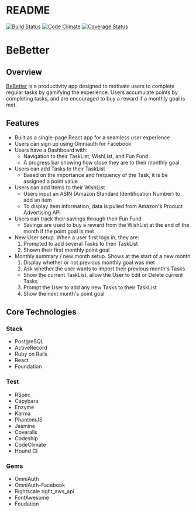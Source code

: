 # README

[ ![Build Status](https://app.codeship.com/projects/1e45bca0-c931-0134-3488-3a0fd8dae151/status?branch=master)](https://app.codeship.com/projects/199211)
[![Code Climate](https://codeclimate.com/github/sehrmann/BeBetter/badges/gpa.svg)](https://codeclimate.com/github/sehrmann/BeBetter)
[![Coverage Status](https://coveralls.io/repos/github/sehrmann/BeBetter/badge.svg?branch=master)](https://coveralls.io/github/sehrmann/BeBetter?branch=master)

# BeBetter

## Overview

[BeBetter](https://justbebetter.herokuapp.com) is a productivity app designed to motivate users to complete regular tasks by gamifying the experience. Users accumulate points by completing tasks, and are encouraged to buy a reward if a monthly goal is met.

## Features

* Built as a single-page React app for a seamless user experience
* Users can sign up using Omniauth for Facebook
* Users have a Dashboard with:
  * Navigation to their TaskList, WishList, and Fun Fund
  * A progress bar showing how close they are to their monthly goal
* Users can add Tasks to their TaskList
  * Based on the importance and frequency of the Task, it is be assigned a point value
* Users can add Items to their WishList
  * Users input an ASIN (Amazon Standard Identification Number) to add an item
  * To display Item information, data is pulled from Amazon's Product Advertising API
* Users can track their savings through their Fun Fund
  * Savings are used to buy a reward from the WishList at the end of the month if the point goal is met
* New User setup. When a user first logs in, they are:
  1. Prompted to add several Tasks to their TaskList
  2. Shown their first monthly point goal
* Monthly summary / new month setup. Shows at the start of a new month
  1. Display whether or not previous monthly goal was met
  2. Ask whether the user wants to import their previous month's Tasks
    * Show the current TaskList, allow the User to Edit or Delete current Tasks
  3. Prompt the User to add any new Tasks to their TaskList
  4. Show the next month's point goal

## Core Technologies

### Stack
* PostgreSQL
* ActiveRecord
* Ruby on Rails
* React
* Foundation

### Test
* RSpec
* Capybara
* Enzyme
* Karma
* PhantomJS
* Jasmine
* Coveralls
* Codeship
* CodeClimate
* Hound CI

### Gems
* OmniAuth
* OmniAuth-Facebook
* Rightscale right_aws_api
* FontAwesome
* Foudation
